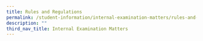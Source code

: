 ```yaml
---
title: Rules and Regulations
permalink: /student-information/internal-examination-matters/rules-and-regulations/
description: ""
third_nav_title: Internal Examination Matters
---
```

